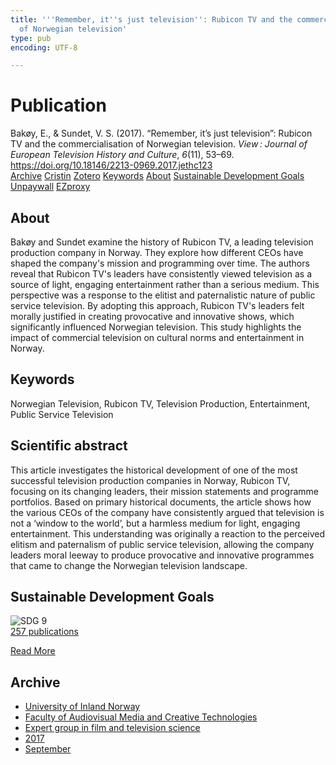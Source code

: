 ```yaml
---
title: '''Remember, it''s just television'': Rubicon TV and the commercialisation
  of Norwegian television'
type: pub
encoding: UTF-8

---
```

<h1>Publication</h1>
<article id="csl-bib-container-MFUXA377" class="csl-bib-container">
  <div class="csl-bib-body"> <div class="csl-entry">Bakøy, E., &#38; Sundet, V. S. (2017). “Remember, it’s just television”: Rubicon TV and the commercialisation of Norwegian television. <i>View : Journal of European Television History and Culture</i>, <i>6</i>(11), 53–69. <a href="https://doi.org/10.18146/2213-0969.2017.jethc123">https://doi.org/10.18146/2213-0969.2017.jethc123</a></div> </div>
  <div class="csl-bib-buttons">
    <a href="#taxonomy-article-MFUXA377" alt="archive" class="csl-bib-button">Archive</a>
    <a href="https://app.cristin.no/results/show.jsf?id=1499350" alt="Cristin" class="csl-bib-button">Cristin</a>
    <a href="http://zotero.org/groups/5881554/items/MFUXA377" alt="Zotero" class="csl-bib-button">Zotero</a>
    <a href="#keywords-article-MFUXA377" alt="keywords" class="csl-bib-button">Keywords</a>
    <a href="#about-article-MFUXA377" alt="about_pub" class="csl-bib-button">About</a>
    <a href="#sdg-article-MFUXA377" alt="sdg" class="csl-bib-button">Sustainable Development Goals</a>
    <a href="http://viewjournal.eu//articles/10.18146/2213-0969.2017.jethc123/galley/31/download/" alt="Unpaywall" class="csl-bib-button">Unpaywall</a>
    <a href="http://viewjournal.eu//articles/10.18146/2213-0969.2017.jethc123/galley/31/download/" alt="EZproxy" class="csl-bib-button">EZproxy</a>
  </div>
  <div id="csl-bib-meta-container-MFUXA377"></div>
</article>
<div id="csl-bib-meta-MFUXA377" class="csl-bib-meta">
  <article id="about-article-MFUXA377" class="about_pub-article">
    <h1>About</h1>
    Bakøy and Sundet examine the history of Rubicon TV, a leading television production company in Norway. They explore how different CEOs have shaped the company's mission and programming over time. The authors reveal that Rubicon TV's leaders have consistently viewed television as a source of light, engaging entertainment rather than a serious medium. This perspective was a response to the elitist and paternalistic nature of public service television. By adopting this approach, Rubicon TV's leaders felt morally justified in creating provocative and innovative shows, which significantly influenced Norwegian television. This study highlights the impact of commercial television on cultural norms and entertainment in Norway.
  </article>
  <article id="keywords-article-MFUXA377" class="keywords-article">
    <h1>Keywords</h1>
    Norwegian Television, Rubicon TV, Television Production, Entertainment, Public Service Television
  </article>
  <article id="abstract-article-MFUXA377" class="abstract-article">
    <h1>Scientific abstract</h1>
    This article investigates the historical development of one of the most successful television production  
companies in Norway, Rubicon TV, focusing on its changing leaders, their mission statements and programme  
portfolios. Based on primary historical documents, the article shows how the various CEOs of the company  
have consistently argued that television is not a ‘window to the world’, but a harmless medium for light, engaging  
entertainment. This understanding was originally a reaction to the perceived elitism and paternalism of public  
service television, allowing the company leaders moral leeway to produce provocative and innovative programmes  
that came to change the Norwegian television landscape.
  </article>
  <article id="sdg-article-MFUXA377" class="sdg-article">
    <h1>Sustainable Development Goals</h1>
    <div class="sdg-container"><div id="sdg9" class="sdg">
        <img src="{{< params subfolder >}}images/sdg/sdg09_en.png" class="image" alt="SDG 9">
        <div class="sdg-overlay">
          <a href="{{< params subfolder >}}en/archive/?sdg=9#archive" class="sdg-publication-count"><span>257</span> publications</a>
          <p><a href="https://sdgs.un.org/goals/goal9" class="sdg-read-more">Read More</a></p>
        </div>
      </div></div>
  </article>
  <article id="taxonomy-article-MFUXA377" class="taxonomy-article">
    <h1>Archive</h1>
    <ul>
      <li><a href="{{< params subfolder >}}en/archive/?key=3DCRN523">University of Inland Norway</a></li>
      <li><a href="{{< params subfolder >}}en/archive/?key=8XUDF4FD">Faculty of Audiovisual Media and Creative Technologies</a></li>
      <li><a href="{{< params subfolder >}}en/archive/?key=GP9PM6PG">Expert group in film and television science</a></li>
      <li><a href="{{< params subfolder >}}en/archive/?key=FUSJD299">2017</a></li>
      <li><a href="{{< params subfolder >}}en/archive/?key=LY5C7PD6">September</a></li>
    </ul>
  </article>
</div>

